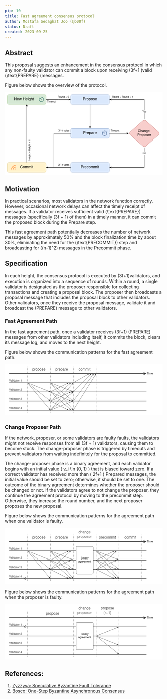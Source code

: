 ```yaml
---
pip: 10
title: Fast agreement consensus protocol
author: Mostafa Sedaghat Joo (@b00f)
status: Draft
created: 2023-09-25
---
```


## Abstract

This proposal suggests an enhancement in the consensus protocol in which
any non-faulty validator can commit a block upon receiving \(3f+1 \(valid \(\text{PREPARE} \(messages.

Figure below shows the overview of the protocol.

![Protocol overview](../assets/pip-10/protocol_overview.png)

## Motivation

In practical scenarios, most validators in the network function correctly.
However, occasional network delays can affect the timely receipt of messages.
If a validator receives sufficient valid \(\text{PREPARE}\) messages (specifically \(3f + 1\) of them) in a timely manner,
it can commit the proposed block during the Prepare step.

This fast agreement path potentially decreases the number of network messages by approximately 50% and
the block finalization time by about 30%, eliminating the need for the \(\text{PRECOMMIT}\) step
and broadcasting for \((n-1)^2\) messages in the Precommit phase.

## Specification

In each height, the consensus protocol is executed by \(3f+1\)validators, and execution is organized into a sequence of rounds.
Within a round, a single validator is designated as the proposer responsible for collecting transactions and creating a proposal block.
The proposer then broadcasts a proposal message that includes the proposal block to other validators.
Other validators, once they receive the proposal message, validate it and broadcast the \(PREPARE\) message to other validators.

### Fast Agreement Path

In the fast agreement path, once a validator receives \(3f+1\) \(PREPARE\) messages from other validators including itself,
it commits the block, clears its message log, and moves to the next height.

Figure below shows the communication patterns for the fast agreement path.

![Fast Agreement Path](../assets/pip-10/fast_agreement_path.png)

### Change Proposer Path

If the network, proposer, or some validators are faulty faults,
the validators might not receive responses from all \(3f + 1\) validators, causing them to become stuck.
The change-proposer phase is triggered by timeouts and prevent validators from waiting indefinitely for the proposal to committed.

The change-proposer phase is a binary agreement, and each validator begins with an initial value \( v_i \in \{0, 1\} \)
that is biased toward zero.
If a correct validator has received more than \( 2f+1 \) Prepared messages,
the initial value should be set to zero; otherwise, it should be set to one.
The outcome of the binary agreement determines whether the proposer should be changed or not.
If the validators agree to not change the proposer, they continue the agreement protocol by moving to the precommit step.
Otherwise, they increase the round number, and the next proposer proposes the new proposal.

Figure below shows the communication patterns for the agreement path when one validator is faulty.

![Fast Agreement Path](../assets/pip-10/change_proposer_0.png)

Figure below shows the communication patterns for the agreement path when the proposer is faulty.

![Fast Agreement Path](../assets/pip-10/change_proposer_1.png)

## References:

1. [Zyzzyva: Speculative Byzantine Fault Tolerance](https://www.cs.cornell.edu/lorenzo/papers/kotla07Zyzzyva.pdf)
2. [Bosco: One-Step Byzantine Asynchronous Consensus](https://link.springer.com/chapter/10.1007/978-3-540-87779-0_30)